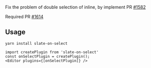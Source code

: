 Fix the problem of double selection of inline, by implement PR [#1582](https://github.com/ianstormtaylor/slate/pull/1582)

Required PR [#1614](https://github.com/ianstormtaylor/slate/pull/1614)

## Usage
```
yarn install slate-on-select
```
```
import createPlugin from 'slate-on-select'
const onSelectPlugin = createPlugin();
<Editor plugins={[onSelectPlugin]} />
```
